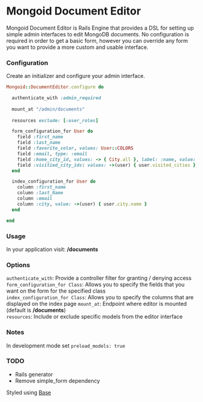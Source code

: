 # Mongoid Document Editor

Mongoid Document Editor is Rails Engine that provides a DSL for setting up simple admin interfaces to edit MongoDB documents.  No configuration is required in order to get a basic form, however you can override any form you want to provide a more custom and usable interface.

### Configuration
Create an initializer and configure your admin interface.  

```ruby
Mongoid::DocumentEditor.configure do

  authenticate_with :admin_required
  
  mount_at "/admin/documents"
  
  resources exclude: [:user_roles]

  form_configuration_for User do
  	field :first_name
    field :last_name
    field :favorite_color, values: User::COLORS
    field :email, type: :email
    field :home_city_id, values: -> { City.all }, label: :name, value: :id
    field :visitied_city_ids: values: ->(user) { user.visited_cities }, label: :name, value: :id
  end

  index_configuration_for User do
    column :first_name
    column :last_Name
    column :email
    column :city, value: ->(user) { user.city.name }
  end

end
```

### Usage
In your application visit: **/documents**

### Options
`authenticate_with`: Provide a controller filter for granting / denying access  
`form_configuration_for Class`: Allows you to specify the fields that you want on the form for the specified class  
`index_configuration_for Class`: Allows you to specify the columns that are displayed on the index page
`mount_at`: Endpoint where editor is mounted (default is **/documents**)  
`resources`: Include or exclude specific models from the editor interface

### Notes
In development mode set `preload_models: true`

### TODO

* Rails generator
* Remove simple_form dependency


Styled using [Base](http://matthewhartman.github.io/base/docs/index.html)